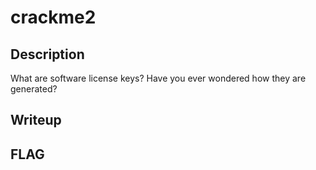 # crackme2

## Description
What are software license keys? Have you ever wondered how they are generated?
## Writeup


## FLAG
